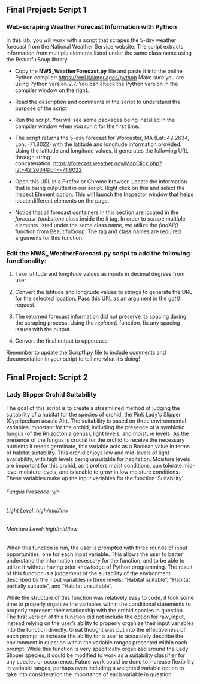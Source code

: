 ## Final Project: Script 1
### Web-scraping Weather Forecast Information with Python
In this lab, you will work with a script that scrapes the 5-day weather forecast from the National Weather Service website. The script extracts information from multiple elements listed under the same class name using the BeautifulSoup library. 

- Copy the **NWS_WeatherForecast.py** file and paste it into the online Python compiler: https://repl.it/languages/python
Make sure you are using Python version 2.7. You can check the Python version in the compiler window on the right.

- Read the description and comments in the script to understand the purpose of the script

- Run the script. You will see some packages being installed in the compiler window when you run it for the first time.

- The script returns the 5-day forecast for Worcester, MA (Lat: 42.2634, Lon: -71.8022) with the latitude and longitude information provided. Using the latitude and longitude values, it generates the following URL through string concatenation: https://forecast.weather.gov/MapClick.php?lat=42.2634&lon=-71.8022

- Open this URL in a Firefox or Chrome browser. Locate the information that is being outputted in our script. Right click on this and select the Inspect Element option. This will launch the Inspector window that helps locate different elements on the page.

- Notice that all forecast containers in this section are located in the _forecast-tombstone_ class inside the _li_ tag. In order to scrape multiple elements listed under the same class name, we utilize the _findAll()_ function from BeautifulSoup. The tag and class names are required arguments for this function.

### Edit the NWS_ WeatherForecast.py script to add the following functionality:
1. Take latitude and longitude values as inputs in decimal degrees from user

2.	Convert the latitude and longitude values to strings to generate the URL for the selected location. Pass this URL as an argument in the _get()_ request.

3.	The returned forecast information did not preserve its spacing during the scraping process. Using the _replace()_ function, fix any spacing issues with the output

4.	Convert the final output to uppercase

Remember to update the Script1.py file to include comments and documentation in your script to tell me what it’s doing!

## Final Project: Script 2
### Lady Slipper Orchid Suitability
The goal of this script is to create a streamlined method of judging the suitability of a habitat for the species of orchid, the Pink Lady's Slipper (Cypripedium acaule Ait).  The suitability is based on three environmental variables important for the orchid, including the presence of a symbiotic fungus (of the Rhizoctonia genus), light levels, and moisture levels.  As the presence of the fungus is crucial for the orchid to receive the necessary nutrients it needs germinate, this variable acts as a Boolean value in terms of habitat suitability.  This orchid enjoys low and mid-levels of light availability, with high levels being unsuitable for habitation.  Moisture levels are important for this orchid, as it prefers moist conditions, can tolerate mid-level moisture levels, and is unable to grow in low moisture conditions.  These variables make up the input variables for the function ‘Suitability’.  

######  Fungus Presence: y/n 
######  Light Level: high/mid/low
######  Moisture Level: high/mid/low

When this function is run, the user is prompted with three rounds of input opportunities, one for each input variable.  This allows the user to better understand the information necessary for the function, and to be able to utilize it without having prior knowledge of Python programming.  The result of this function is a judgement of the suitability of the environment described by the input variables in three levels; “Habitat suitable”, “Habitat partially suitable”, and “Habitat unsuitable”.  

While the structure of this function was relatively easy to code, it took some time to properly organize the variables within the conditional statements to properly represent their relationship with the orchid species in question.  The first version of this function did not include the option for raw_input, instead relying on the user’s ability to properly organize their input variables into the function directly.  Great thought was put into the effectiveness of each prompt to increase the ability for a user to accurately describe the environment in question within the variable ranges presented within each prompt.  While this function is very specifically organized around the Lady Slipper species, it could be modified to work as a suitability classifier for any species or occurrence.  Future work could be done to increase flexibility in variable ranges, perhaps even including a weighted variable option to take into consideration the importance of each variable in question.  
